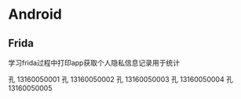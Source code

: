 # Android

## Frida
  学习frida过程中打印app获取个人隐私信息记录用于统计

孔 13160050001 孔 13160050002 孔 13160050003 孔 13160050004 孔 13160050005
